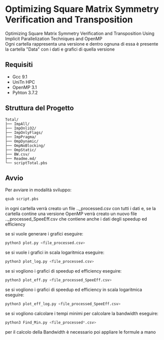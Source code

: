 # Optimizing Square Matrix Symmetry Verification and Transposition

Optimizing Square Matrix Symmetry Verification and Transposition Using Implicit Parallelization Techniques and OpenMP  
Ogni cartella rappresenta una versione e dentro ognuna di essa è presente la cartella "Data" con i dati e grafici di quella versione

## Requisiti

- Gcc 9.1
- UniTn HPC
- OpenMP 3.1
- Pyhton 3.7.2

## Struttura del Progetto

```
Total/
├── ImpAll/
├── ImpOnliO2/
├── ImpOnlyFlags/
├── ImpPragma/
├── OmpDynamic/
├── OmpNoBlocking/
├── OmpStatic/
├── BW.csv/
├── Readme.md/
└── scriptTotal.pbs
```


## Avvio

Per avviare in modalità sviluppo:
```bash
qsub script.pbs
```
in ogni cartella verrà creato un file .._processed.csv con tutti i dati
e, se la cartella contine una versione OpenMP verrà creato un nuovo file .._processed_SpeeEff.csv che contiene anche i dati degli speedup ed efficiency

se si vuole generare i grafici eseguire:
```python
python3 plot.py <file_processed.csv>
```
se si vuole i grafici in scala logaritmica eseguire:
```python
python3 plot_log.py <file_processed.csv>
```
se si vogliono i grafici di speedup ed efficiency eseguire:
```python
python3 plot_eff.py <file_processed_SpeeEff.csv>
```

se si vogliono i grafici di speedup ed efficiency in scala logaritmica eseguire:
```python
python3 plot_eff_log.py <file_processed_SpeeEff.csv>
```
se si vogliono calcolare i tempi minimi per calcolare la bandwidth eseguire:
```python
python3 Find_Min.py <file_processed*.csv>
```
per il calcolo della Bandwidth è necessario poi appliare le formule a mano

